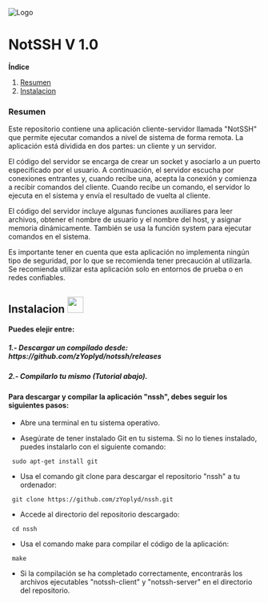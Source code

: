![Logo](https://user-images.githubusercontent.com/105953019/211302587-2d25f503-5e47-428c-a74a-32b8e97e9d2a.png)
 # NotSSH V 1.0 

**Índice**   
1. [Resumen](#resumen)
2. [Instalacion](#instalacion)


### Resumen<a name="resumen"></a>
Este repositorio contiene una aplicación cliente-servidor llamada "NotSSH" que permite ejecutar comandos a nivel de sistema de forma remota. La aplicación está dividida en dos partes: un cliente y un servidor.

El código del servidor se encarga de crear un socket y asociarlo a un puerto especificado por el usuario. A continuación, el servidor escucha por conexiones entrantes y, cuando recibe una, acepta la conexión y comienza a recibir comandos del cliente. Cuando recibe un comando, el servidor lo ejecuta en el sistema y envía el resultado de vuelta al cliente.

El código del servidor incluye algunas funciones auxiliares para leer archivos, obtener el nombre de usuario y el nombre del host, y asignar memoria dinámicamente. También se usa la función system para ejecutar comandos en el sistema.

Es importante tener en cuenta que esta aplicación no implementa ningún tipo de seguridad, por lo que se recomienda tener precaución al utilizarla. Se recomienda utilizar esta aplicación solo en entornos de prueba o en redes confiables.


## Instalacion <a name="instalacion"></a>  <img src="https://user-images.githubusercontent.com/105953019/211303153-4d2c1e12-5f01-4a17-abc0-f9df24a1583d.png " width="32" height="32" />


<h4> Puedes elejir entre: </h4>

<h5> 1.- Descargar un compilado desde: https://github.com/zYoplyd/notssh/releases </h5>
<h5> 2.- Compilarlo tu mismo (Tutorial abajo).</h5>

<h4>Para descargar y compilar la aplicación "nssh", debes seguir los siguientes pasos: </h4>

- Abre una terminal en tu sistema operativo.

- Asegúrate de tener instalado Git en tu sistema. Si no lo tienes instalado, puedes instalarlo con el siguiente comando:
```shell
 sudo apt-get install git
```
- Usa el comando git clone para descargar el repositorio "nssh" a tu ordenador:
```shell
 git clone https://github.com/zYoplyd/nssh.git
```
	
- Accede al directorio del repositorio descargado:
```shell
 cd nssh
```
- Usa el comando make para compilar el código de la aplicación:
```shell
 make
```
- Si la compilación se ha completado correctamente, encontrarás los archivos ejecutables "notssh-client" y "notssh-server" en el directorio del repositorio.
